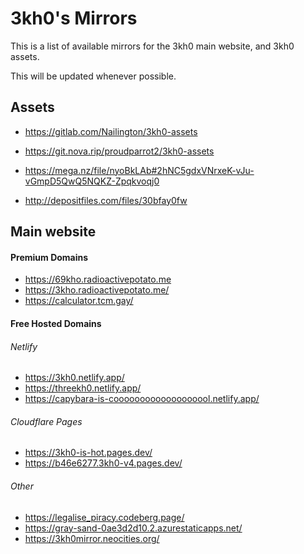 # 3kh0's Mirrors
This is a list of available mirrors for the 3kh0 main website, and 3kh0 assets.

This will be updated whenever possible.

## Assets
* https://gitlab.com/Nailington/3kh0-assets

* https://git.nova.rip/proudparrot2/3kh0-assets

* https://mega.nz/file/nyoBkLAb#2hNC5gdxVNrxeK-vJu-vGmpD5QwQ5NQKZ-Zpqkvoqj0

* http://depositfiles.com/files/30bfay0fw

## Main website
#### Premium Domains
* https://69kho.radioactivepotato.me
* https://3kho.radioactivepotato.me/
* https://calculator.tcm.gay/

#### Free Hosted Domains
###### Netlify
* https://3kh0.netlify.app/
* https://threekh0.netlify.app/
* https://capybara-is-cooooooooooooooooool.netlify.app/
###### Cloudflare Pages
* https://3kh0-is-hot.pages.dev/
* https://b46e6277.3kh0-v4.pages.dev/
###### Other
* https://legalise_piracy.codeberg.page/
* https://gray-sand-0ae3d2d10.2.azurestaticapps.net/
* https://3kh0mirror.neocities.org/
